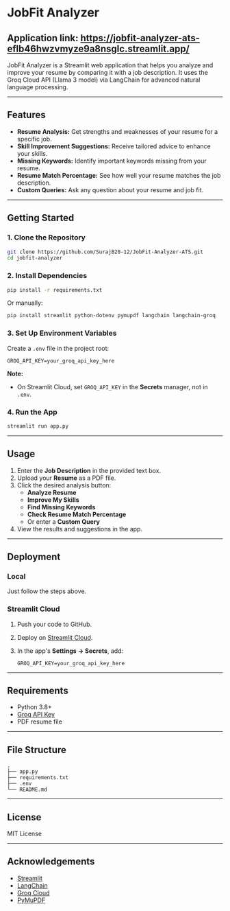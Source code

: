 # JobFit Analyzer

## Application link: https://jobfit-analyzer-ats-eflb46hwzvmyze9a8nsglc.streamlit.app/

JobFit Analyzer is a Streamlit web application that helps you analyze and improve your resume by comparing it with a job description. It uses the Groq Cloud API (Llama 3 model) via LangChain for advanced natural language processing.

---

## Features

- **Resume Analysis:** Get strengths and weaknesses of your resume for a specific job.
- **Skill Improvement Suggestions:** Receive tailored advice to enhance your skills.
- **Missing Keywords:** Identify important keywords missing from your resume.
- **Resume Match Percentage:** See how well your resume matches the job description.
- **Custom Queries:** Ask any question about your resume and job fit.

---

## Getting Started

### 1. Clone the Repository

```bash
git clone https://github.com/SurajB20-12/JobFit-Analyzer-ATS.git
cd jobfit-analyzer
```

### 2. Install Dependencies

```bash
pip install -r requirements.txt
```

Or manually:

```bash
pip install streamlit python-dotenv pymupdf langchain langchain-groq
```

### 3. Set Up Environment Variables

Create a `.env` file in the project root:

```
GROQ_API_KEY=your_groq_api_key_here
```

**Note:**

- On Streamlit Cloud, set `GROQ_API_KEY` in the **Secrets** manager, not in `.env`.

### 4. Run the App

```bash
streamlit run app.py
```

---

## Usage

1. Enter the **Job Description** in the provided text box.
2. Upload your **Resume** as a PDF file.
3. Click the desired analysis button:
   - **Analyze Resume**
   - **Improve My Skills**
   - **Find Missing Keywords**
   - **Check Resume Match Percentage**
   - Or enter a **Custom Query**
4. View the results and suggestions in the app.

---

## Deployment

### Local

Just follow the steps above.

### Streamlit Cloud

1. Push your code to GitHub.
2. Deploy on [Streamlit Cloud](https://streamlit.io/cloud).
3. In the app's **Settings → Secrets**, add:

   ```
   GROQ_API_KEY=your_groq_api_key_here
   ```

---

## Requirements

- Python 3.8+
- [Groq API Key](https://console.groq.com/keys)
- PDF resume file

---

## File Structure

```
.
├── app.py
├── requirements.txt
├── .env
└── README.md
```

---

## License

MIT License

---

## Acknowledgements

- [Streamlit](https://streamlit.io/)
- [LangChain](https://python.langchain.com/)
- [Groq Cloud](https://groq.com/)
- [PyMuPDF](https://pymupdf.readthedocs.io/)
